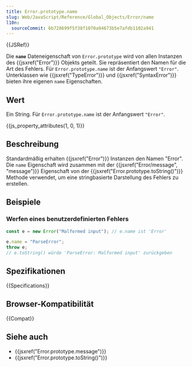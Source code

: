 ```yaml
---
title: Error.prototype.name
slug: Web/JavaScript/Reference/Global_Objects/Error/name
l10n:
  sourceCommit: 6b728699f5f38f1070a94673b5e7afdb1102a941
---
```


{{JSRef}}

Die **`name`** Dateneigenschaft von `Error.prototype` wird von allen Instanzen des {{jsxref("Error")}} Objekts geteilt. Sie repräsentiert den Namen für die Art des Fehlers. Für `Error.prototype.name` ist der Anfangswert `"Error"`. Unterklassen wie {{jsxref("TypeError")}} und {{jsxref("SyntaxError")}} bieten ihre eigenen `name` Eigenschaften.

## Wert

Ein String. Für `Error.prototype.name` ist der Anfangswert `"Error"`.

{{js_property_attributes(1, 0, 1)}}

## Beschreibung

Standardmäßig erhalten {{jsxref("Error")}} Instanzen den Namen "Error". Die `name` Eigenschaft wird zusammen mit der {{jsxref("Error/message", "message")}} Eigenschaft von der {{jsxref("Error.prototype.toString()")}} Methode verwendet, um eine stringbasierte Darstellung des Fehlers zu erstellen.

## Beispiele

### Werfen eines benutzerdefinierten Fehlers

```js
const e = new Error("Malformed input"); // e.name ist 'Error'

e.name = "ParseError";
throw e;
// e.toString() würde 'ParseError: Malformed input' zurückgeben
```

## Spezifikationen

{{Specifications}}

## Browser-Kompatibilität

{{Compat}}

## Siehe auch

- {{jsxref("Error.prototype.message")}}
- {{jsxref("Error.prototype.toString()")}}

